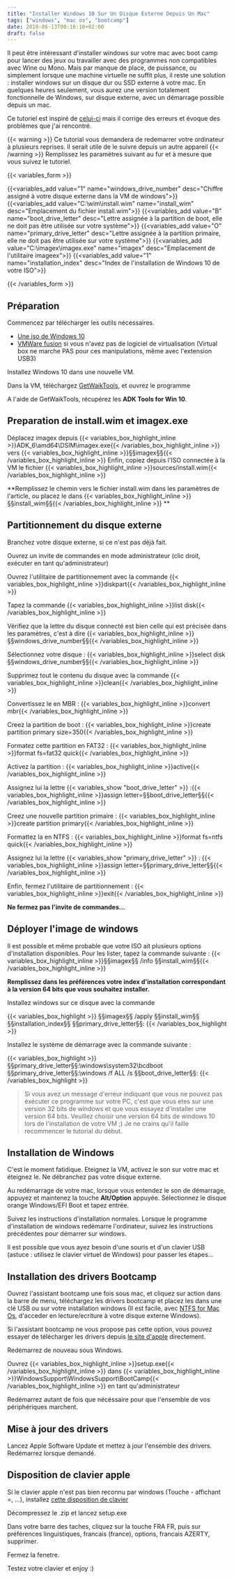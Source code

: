```yaml
---
title: "Installer Windows 10 Sur Un Disque Externe Depuis Un Mac"
tags: ["windows", "mac os", "bootcamp"]
date: 2018-06-13T00:16:18+02:00
draft: false
---
```


Il peut être intéressant d'installer windows sur votre mac avec boot camp pour lancer des jeux ou travailler avec des programmes non compatibles avec Wine ou Mono. Mais par manque de place, de puissance, ou simplement lorsque une machine virtuelle ne suffit plus, il reste une solution : installer windows sur un disque dur ou SSD externe à votre mac. En quelques heures seulement, vous aurez une version totalement fonctionnelle de Windows, sur disque externe, avec un démarrage possible depuis un mac.

Ce tutoriel est inspiré de [celui-ci](http://bleeptobleep.blogspot.fr/2013/02/mac-install-windows-7-or-8-on-external.html "Article en anglais avec windows 7") mais il corrige des erreurs et évoque des problèmes que j'ai rencontré.
<!--more-->
{{< warning >}}
Ce tutorial vous demandera de redemarrer votre ordinateur à plusieurs reprises. Il serait utile de le suivre depuis un autre appareil
{{< /warning >}}
Remplissez les paramètres suivant au fur et à mesure que vous suivez le tutoriel.

{{< variables_form >}}

{{<variables_add value="1" name="windows_drive_number" desc="Chiffre assigné à votre disque externe dans la VM de windows">}}
{{<variables_add value="C:\wim\install.wim" name="install_wim" desc="Emplacement du fichier install.wim">}}
{{<variables_add value="B" name="boot_drive_letter" desc="Lettre assignée à la partition de boot, elle ne doit pas être utilisée sur votre système">}}
{{<variables_add value="O" name="primary_drive_letter" desc="Lettre assignée à la partition primaire, elle ne doit pas être utilisée sur votre système">}}
{{<variables_add value="C:\imagex\imagex.exe" name="imagex" desc="Emplacement de l'utilitaire imageex">}}
{{<variables_add value="1" name="installation_index" desc="Index de l'installation de Windows 10 de votre ISO">}}

{{< /variables_form >}}

## Préparation

Commencez par télécharger les outils nécessaires.

* [Une iso de Windows 10](https://www.microsoft.com/fr-fr/software-download/windows10)
* [VMWare fusion](https://download3.vmware.com/software/fusion/file/VMware-Fusion-8.5.8-5824040.dmg) si vous n'avez pas de logiciel de virtualisation (Virtual box ne marche PAS pour ces manipulations, même avec l'extension USB3)

Installez Windows 10 dans une nouvelle VM.

Dans la VM, téléchargez [GetWaikTools](http://www.rmprepusb.com/tutorials/getwaiktools/GetWaikTools.zip?attredirects=0&amp;d=1), et ouvrez le programme

A l'aide de GetWaikTools, récupérez les **ADK Tools for Win 10**.

## Preparation de install.wim et imagex.exe

Déplacez imagex depuis {{< variables_box_highlight_inline >}}ADK_6\amd64\DSIM\imagex.exe{{< /variables_box_highlight_inline >}} vers {{< variables_box_highlight_inline >}}§§imagex§§{{< /variables_box_highlight_inline >}}
Enfin, copiez depuis l'ISO connectée à la VM le fichier {{< variables_box_highlight_inline >}}sources/install.wim{{< /variables_box_highlight_inline >}}

**Remplissez le chemin vers le fichier install.wim dans les paramètres de l'article, ou placez le dans {{< variables_box_highlight_inline >}}§§install_wim§§{{< /variables_box_highlight_inline >}} **

## Partitionnement du disque externe
Branchez votre disque externe, si ce n'est pas déjà fait.

Ouvrez un invite de commandes en mode administrateur (clic droit, exécuter en tant qu'administrateur)

Ouvrez l'utilitaire de partitionnement avec la commande {{< variables_box_highlight_inline >}}diskpart{{< /variables_box_highlight_inline >}}

Tapez la commande {{< variables_box_highlight_inline >}}list disk{{< /variables_box_highlight_inline >}}

Vérifiez que la lettre du disque connecté est bien celle qui est précisée dans les paramètres, c'est à dire {{< variables_box_highlight_inline >}}§§windows_drive_number§§{{< /variables_box_highlight_inline >}}

Sélectionnez votre disque : {{< variables_box_highlight_inline >}}select disk §§windows_drive_number§§{{< /variables_box_highlight_inline >}}

Supprimez tout le contenu du disque avec la commande {{< variables_box_highlight_inline >}}clean{{< /variables_box_highlight_inline >}}

Convertissez le en MBR : {{< variables_box_highlight_inline >}}convert mbr{{< /variables_box_highlight_inline >}}

Creez la partition de boot : {{< variables_box_highlight_inline >}}create partition primary size=350{{< /variables_box_highlight_inline >}}

Formatez cette partition en FAT32 : {{< variables_box_highlight_inline >}}format fs=fat32 quick{{< /variables_box_highlight_inline >}}

Activez la partition : {{< variables_box_highlight_inline >}}active{{< /variables_box_highlight_inline >}}

Assignez lui la lettre {{< variables_show "boot_drive_letter" >}} :{{< variables_box_highlight_inline >}}assign letter=§§boot_drive_letter§§{{< /variables_box_highlight_inline >}}

Creez une nouvelle partition primaire : {{< variables_box_highlight_inline >}}create partition primary{{< /variables_box_highlight_inline >}}

Formattez la en NTFS : {{< variables_box_highlight_inline >}}format fs=ntfs quick{{< /variables_box_highlight_inline >}} 

Assignez lui la lettre {{< variables_show "primary_drive_letter" >}} : {{< variables_box_highlight_inline >}}assign letter=§§primary_drive_letter§§{{< /variables_box_highlight_inline >}}

Enfin, fermez l'utilitaire de partitionnement : {{< variables_box_highlight_inline >}}exit{{< /variables_box_highlight_inline >}}

**Ne fermez pas l'invite de commandes...**

## Déployer l'image de windows

Il est possible et même probable que votre ISO ait plusieurs options d'installation disponibles. Pour les lister, tapez la commande suivante : {{< variables_box_highlight_inline >}}§§imagex§§ /info §§install_wim§§{{< /variables_box_highlight_inline >}}

**Remplissez dans les préférences votre index d'installation correspondant à la version 64 bits que vous souhaitez installer.**

Installez windows sur ce disque avec la commande 

{{< variables_box_highlight >}}
§§imagex§§ /apply §§install_wim§§ §§installation_index§§ §§primary_drive_letter§§:
{{< /variables_box_highlight >}}

Installez le système de démarrage avec la commande suivante : 

{{< variables_box_highlight >}}
§§primary_drive_letter§§:\windows\system32\bcdboot §§primary_drive_letter§§:\windows /f ALL /s §§boot_drive_letter§§:
{{< /variables_box_highlight >}}


> Si vous avez un message d'erreur indiquant que vous ne pouvez pas éxécuter ce programme sur votre PC, c'est que vous etes sur une version 32 bits de windows et que vous essayez d'installer une version 64 bits. Veuillez choisir une version 64 bits de windows 10 lors de l'installation de votre VM ;) Je ne crains qu'il faille recommencer le tutorial du début.

## Installation de Windows

C'est le moment fatidique. Eteignez la VM, activez le son sur votre mac et éteignez le. Ne débranchez pas votre disque externe.

Au redémarrage de votre mac, lorsque vous entendez le son de démarrage, appuyez et maintenez la touche **Alt/Option** appuyée. Sélectionnez le disque orange Windows/EFI Boot et tapez entrée.

Suivez les instructions d'installation normales. Lorsque le programme d'installation de windows redémarre l'ordinateur, suivez les instructions précédentes pour démarrer sur windows.

Il est possible que vous ayez besoin d'une souris et d'un clavier USB (astuce : utilisez le clavier virtuel de Windows) pour passer les étapes...
## Installation des drivers Bootcamp

Ouvrez l'assistant bootcamp une fois sous mac, et cliquez sur action dans la barre de menu, téléchargez les drivers bootcamp et placez les dans une clé USB ou sur votre installation windows (Il est facile, avec [NTFS for Mac Os](https://www.paragon-software.com/ufsdhome/fr/ntfs-mac/), d'acceder en lecture/ecriture à votre disque externe Windows).

Si l'assistant bootcamp ne vous propose pas cette option, vous pouvez essayer de télécharger les drivers depuis [le site d'apple](https://support.apple.com/kb/dl1720?locale=fr_FR) directement.

Redémarrez de nouveau sous Windows.

Ouvrez {{< variables_box_highlight_inline >}}setup.exe{{< /variables_box_highlight_inline >}} dans {{< variables_box_highlight_inline >}}WindowsSupport\WindowsSupport\BootCamp{{< /variables_box_highlight_inline >}} en tant qu'administrateur

Redémarrez autant de fois que nécéssaire pour que l'ensemble de vos périphériques marchent.

## Mise à jour des drivers

Lancez Apple Software Update et mettez à jour l'ensemble des drivers. Redémarrez lorsque demandé.

## Disposition de clavier apple

Si le clavier apple n'est pas bien reconnu par windows (Touche - affichant =, ...), installez [cette disposition de clavier](https://phocean.net/wp-content/uploads/2013/11/fr_mac.zip)

Décompressez le .zip et lancez setup.exe

Dans votre barre des taches, cliquez sur la touche FRA FR, puis sur préférences linguistiques, francais (france), options, francais AZERTY, supprimer.

Fermez la fenetre.

Testez votre clavier et enjoy :)
